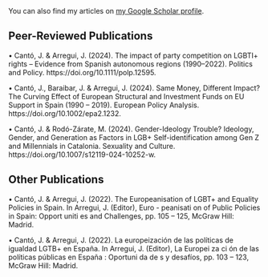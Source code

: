 <!DOCTYPE html>
<html lang="en">
  <div class="wordwrap">You can also find my articles on <a href="{{site.author.googlescholar}}">my Google Scholar profile</a>.</div>
<head>
  <meta charset="UTF-8">
</head>
<h2>Peer-Reviewed Publications</h2>
<body>
• Cantó, J. &amp; Arregui, J. (2024). The impact of party competition on LGBTI+ rights – Evidence from Spanish autonomous regions (1990–2022). Politics and Policy. https://doi.org/10.1111/polp.12595.
  <ul>
  </ul>
</body>

<body>
• Cantó, J., Baraibar, J. & Arregui, J. (2024). Same Money, Different Impact? The Curving Effect of European Structural and Investment Funds on EU Support in Spain (1990 – 2019). European Policy Analysis. https://doi.org/10.1002/epa2.1232.
  <ul>
  </ul>
</body>

<body>
• Cantó, J. & Rodó-Zárate, M. (2024). Gender-Ideology Trouble? Ideology, Gender, and Generation as Factors in LGB+ Self-identification among Gen Z and Millennials in Catalonia. Sexuality and Culture. https://doi.org/10.1007/s12119-024-10252-w.
  <ul>
  </ul>
</body>

<h2>Other Publications</h2>

<body>
• Cantó, J. & Arregui, J. (2022). The Europeanisation of LGBT+ and Equality Policies in Spain. In Arregui, J. (Editor), Euro - peanisati on of Public Policies in Spain: Opport uniti es and Challenges, pp. 105 – 125, McGraw Hill: Madrid.
  <ul>
  </ul>
</body>

<body>
• Cantó, J. & Arregui, J. (2022). La europeización de las políticas de igualdad LGTB+ en España. In Arregui, J. (Editor), La Europei za ci ón de las políticas públicas en España : Oportuni da de s y desafíos, pp. 103 – 123, McGraw Hill: Madrid.
  <ul>
  </ul>
</body>

</html>
  

